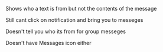  Shows who a text is from but not the contents of the message 
  
  Still cant click on notification and bring you to messeges
 
  Doesn't tell you who its from for group messeges
 
  Doesn't have Messages icon either
